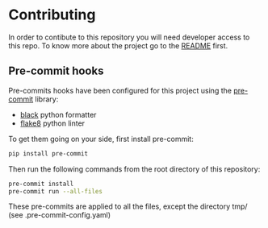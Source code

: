 # Contributing

In order to contibute to this repository you will need developer access to this repo. 
To know more about the project go to the [README](README.md) first.

## Pre-commit hooks

Pre-commits hooks have been configured for this project using the 
[pre-commit](https://pre-commit.com/) library:

- [black](https://github.com/psf/black) python formatter
- [flake8](https://flake8.pycqa.org/en/latest/) python linter

To get them going on your side, first install pre-commit:

```bash
pip install pre-commit
```

Then run the following commands from the root directory of this repository:

```bash
pre-commit install
pre-commit run --all-files
```

These pre-commits are applied to all the files, except the directory tmp/
(see .pre-commit-config.yaml)
